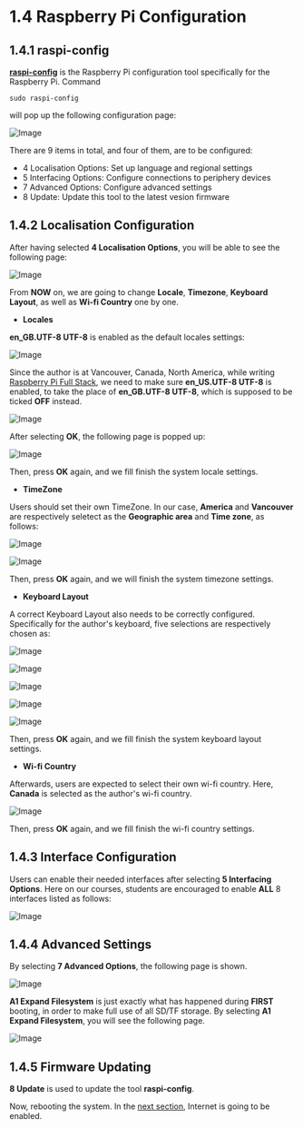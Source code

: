 # 1.4 Raspberry Pi Configuration


## 1.4.1 raspi-config
[**raspi-config**](https://www.raspberrypi.org/documentation/configuration/raspi-config.md) is the Raspberry Pi configuration tool specifically for the Raspberry Pi.
Command
```
sudo raspi-config
```
will pop up the following configuration page:

![Image](./raspi-config_firstpage.jpg)

There are 9 items in total, and four of them, are to be configured:
* 4 Localisation Options: Set up language and regional settings
* 5 Interfacing Options: Configure connections to periphery devices
* 7 Advanced Options: Configure advanced settings
* 8 Update: Update this tool to the latest vesion firmware


## 1.4.2 Localisation Configuration
After having selected **4 Localisation Options**, you will be able to see the following page:

![Image](./raspi-config_4_localisation_options.jpg)

From **NOW** on, we are going to change **Locale**, **Timezone**, **Keyboard Layout**, as well as **Wi-fi Country** one by one.


* **Locales**

**en_GB.UTF-8 UTF-8** is enabled as the default locales settings:

![Image](./raspi-config_4_localisation_locale_gb_off.jpg)

Since the author is at Vancouver, Canada, North America, while writing [Raspberry Pi Full Stack](https://longervision.gitbooks.io/raspberry-pi-full-stack), we need to make sure  **en_US.UTF-8 UTF-8** is enabled, to take the place of **en_GB.UTF-8 UTF-8**, which is supposed to be ticked **OFF** instead.

![Image](./raspi-config_4_localisation_locale_us_on.jpg)

After selecting **OK**, the following page is popped up:

![Image](./raspi-config_4_localisation_locale_final.jpg)

Then, press **OK** again, and we fill finish the system locale settings.


* **TimeZone**

Users should set their own TimeZone. In our case, **America** and **Vancouver** are respectively seletect as the **Geographic area** and **Time zone**, as follows:

![Image](./raspi-config_tzdata_1.jpg)

![Image](./raspi-config_tzdata_2.jpg)

Then, press **OK** again, and we will finish the system timezone settings.


* **Keyboard Layout**

A correct Keyboard Layout also needs to be correctly configured. Specifically for the author's keyboard, five selections are respectively chosen as:

![Image](./raspi-config_keyboard_1.jpg)

![Image](./raspi-config_keyboard_2.jpg)

![Image](./raspi-config_keyboard_3.jpg)

![Image](./raspi-config_keyboard_4.jpg)

![Image](./raspi-config_keyboard_5.jpg)

Then, press **OK** again, and we fill finish the system keyboard layout settings.

* **Wi-fi Country**

Afterwards, users are expected to select their own wi-fi country. Here, **Canada** is selected as the author's wi-fi country.

![Image](./raspi-config_wifi_country.jpg)

Then, press **OK** again, and we fill finish the wi-fi country settings.


<!-- **dpkg-reconfigure** is to reconfigure an already installed package. **dpkg-reconfigure** is **NOT** specific for Raspberry Pi.

* **dpkg-reconfigure tzdata**: **tzdata** refers to **time zone data**.
* **dpkg-reconfigure locales**: **locales** is for localization and language configuration.
* **dpkg-reconfigure keyboard-configuration**: clearly, **keyboard-configuration** is for keyboard configuration. -->


## 1.4.3 Interface Configuration

Users can enable their needed interfaces after selecting **5 Interfacing Options**. Here on our courses, students are encouraged to enable **ALL** 8 interfaces listed as follows:

![Image](./raspi-config_interfacing.jpg)


## 1.4.4 Advanced Settings

By selecting **7 Advanced Options**, the following page is shown.

![Image](./raspi-config_advancedoption.jpg)
 
**A1 Expand Filesystem** is just exactly what has happened during **FIRST** booting, in order to make full use of all SD/TF storage. By selecting **A1 Expand Filesystem**, you will see the following page.

![Image](./raspi-config_advancedoption_expandfilesystems.jpg)


## 1.4.5 Firmware Updating

**8 Update** is used to update the tool **raspi-config**.


Now, rebooting the system. In the [next section](./05_network_configuration.md), Internet is going to be enabled.